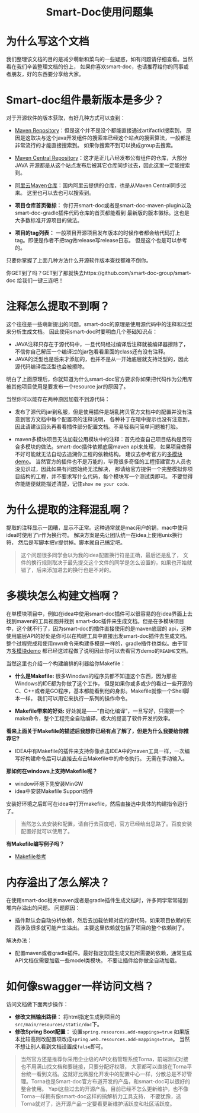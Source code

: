 <h1 align="center">Smart-Doc使用问题集</h1>

# 为什么写这个文档
我们整理该文档的目的是减少萌新和菜鸟的一些疑惑，如有问题请仔细查看。当然看在我们辛苦整理文档的份上，
如果你喜欢smart-doc，也请推荐给你的同事或者朋友，好的东西要分享给大家。

# Smart-doc组件最新版本是多少？
对于开源软件的版本获取，有好几种方式可以查到：

- [Maven Repository](https://mvnrepository.com)：但是这个并不是没个都能直接通过artifactId搜索到，
原因是这取决与这个java开发组件的搜索率已经这个站点的搜索算法，一般都是非常流行的才能直接搜索到。 
  如果你搜索不到可以换成group去搜索。
  
- [Maven Central Repository](https://search.maven.org)：这才是正儿八经发布公有组件的仓库，大部分JAVA
开源都是从这个站点发布后被其它仓库同步过去，因此这里一定能搜索到。
  
- [阿里云Maven仓库](https://maven.aliyun.com)：国内阿里云提供的仓库，也是从Maven Central同步过来。
  这里也可以去也可以搜索到。

- **项目仓库首页徽标：** 你打开smart-doc或者是smart-doc-maven-plugin以及smart-doc-gradle插件代码仓库的首页都能看到
  最新版的版本徽标。这也是大多数标准开源项目的做法。
  
- **项目的tag列表：** 一般项目开源项目发布版本的时候作者都会给代码打上tag。即便是作者不把tag做release写release日志。
  但是这个也是可以参考的。
  
只要你掌握了上面几种方法什么开源软件版本查找都难不倒你。

你GET到了吗？GET到了那就快去https://github.com/smart-doc-group/smart-doc 给我们一键三连吧！

# 注释怎么提取不到啊？
这个往往是一些萌新提出的问题。smart-doc的原理是使用源代码中的注释和泛型来分析生成文档。
因此使用smart-doc时要明白几个基础知识点：

- JAVA注释只存在于源代码中，一旦代码经过编译后注释就被编译器擦除了，不信你自己解压一个编译过的jar包看看里面的class还有没有注释。
- JAVA的泛型也是后来才添加的，也并不是从一开始底层就支持泛型的，因此源代码编译后泛型也会被擦除。

明白了上面原理后，你就知道为什么smart-doc官方要求你如果把代码作为公用库被其他项目使用是要发布一个resource jar的原因了。

当然你可以能存在两种原因加载不到源代码：

- 发布了源代码jar到私服，但是使用插件是胡乱拷贝官方文档中的配置并没有注意到官方文档中每个配置项的注释说明，
  各种补丁在暗中提示也没有注意到，因此请建议回头再看看插件部分配置文档。不易轻易问简单问题被打脸。
  
- maven多模块项目无法加载公用模块中的注释：首先检查自己项目结构是否符合多模块的做法。smart-doc插件依赖底层maven api来处理，
如果项目做得不好可能就无法自动去追溯你工程的依赖结构。
  建议去参考官方的[多模块demo](https://gitee.com/smart-doc-team/spring-boot-maven-multiple-module.git)。
  当然官方的插件也不是万能的，毕竟很多奇怪的工程搭建官方人员也没见识过，因此如果有问题始终无法解决，
  那请给官方提供一个完整模拟你项目结构的工程，并不要求写什么代码，每个模块写一个测试类即可。
  不要觉得你能随便就能描述清楚，记住`show me your code`.
 

# 为什么提取的注释混乱啊？
提取的注释显示一团糟，显示不正常。这种通常就是mac用户的锅，mac中使用idea时使用了\r作为换行符。
解决方案是先让团队统一在idea上使用unix换行符，
然后是写脚本把\r提供掉。脚本就自己搞定吧。

> 这个问题很多同学会以为我的idea配置换行符是正确，最后还是乱了，
文件的换行规则取决于最先提交这个文件的同学是怎么设置的，如果也开始就错了，后来添加进去的换行也是不对的。

# 多模块怎么构建文档啊？

在单模块项目中，例如在idea中使用smart-doc插件可以很容易的在idea界面上去找到maven的工具视图并找到
smart-doc插件来生成文档。但是在多模块项目中，这个就不行了，因为smart-doc的插件直接使用的是maven底层的
api，这种使用底层API的好处是你可以在构建工具中直接出发smart-doc插件去生成文档。
整个过程完成和使用mvn命令来构建多模是一样的，gradle插件也类似。由于官方[多模块demo](https://gitee.com/smart-doc-team/spring-boot-maven-multiple-module.git) 
都已经这过程做了说明因此你可以去看官方demo的`README`文档。

当然这里也介绍一个构建编排的利器给你Makefile：

- **什么是Makefile:** 很多Winodws的程序员都不知道这个东西，因为那些Windows的IDE都为你做了这个工作，
  但是如果你或多或少的看过一些开源的C、C++或者是GO程序，基本都能看到他的身影。Makefile就像一个Shell脚本一样，
  我们可以用它来执行一系列的操作命令。
  
- **Makefile带来的好处:** 好处就是——“自动化编译”，一旦写好，只需要一个make命令，整个工程完全自动编译，极大的提高了软件开发的效率。

**看来上面关于Makefile的描述后我想你已经有点了解了，但是为什么我要给你推荐它?**

- IDEA中有Makefile的插件来支持你像点击IDEA中的maven工具一样，一次编写好构建命令后可以直接去点击Makefile中的命令执行。
无需在手动输入。
  
**那如何在windows上支持Makefile呢？**

- window环境下先安装MinGW
- idea中安装Makefile Support插件

安装好环境之后即可在idea中打开makefile，然后直接选中具体的构建指令运行了。

> 当然怎么去安装和配置，请自行去百度吧，官方已经给出思路了。百度安装配置好就可以使用了。

**有Makefile编写例子吗？**

- [Makefile参考](https://gitee.com/smart-doc-team/spring-boot-maven-multiple-module.git) 
  
# 内存溢出了怎么解决？
在使用smart-doc相关maven或者是gradle插件生成文档时，许多同学常常碰到堆内存溢出的问题。
问题原因：

- 插件默认会自动分析依赖，然后去加载依赖对应的源代码，如果项目依赖的东西涉及很多就可能产生溢出。
  主要这里依赖就包括了项目的整个依赖树了。

解决办法：

- 配置maven或者gradle插件。最好指定加载生成文档所需要的依赖，通常生成API文档仅需要加载一些model类模块。
  不要让插件给你做全自动加载。
  

# 如何像swagger一样访问文档？

访问文档做下面两步操作：

- **修改文档输出路径：** 将html指定生成到项目的`src/main/resources/static/doc`下。
- **修改Spring Boot配置：** 设置`spring.resources.add-mappings=true`
  如果版本比较高则改配置项改成`spring.web.resources.add-mappings=true`。
  当然不想让别人看到文档设置成`false`即可。
  
> 当然官方还是推荐你采用企业级的API文档管理系统Torna，前端测试对接也不用满山找文档和要链接，只要分配好权限，
大家都可以直接在Torna平台统一看到文档。这就好比微服化开发中的配置中心一样，分散总是不好管理。Torna也是Smart-doc官方布道开发的产品，和smart-doc可以很好的整合使用。
Yapi这些过去的开源产品，目前已经不怎么更新维护，也不像Torna一样拥有像smart-doc这样的搞解析力工具支持，
不要犹豫，选Torna就对了，选开源产品一定要看更新维护活跃度和社区活跃度。
  

  
